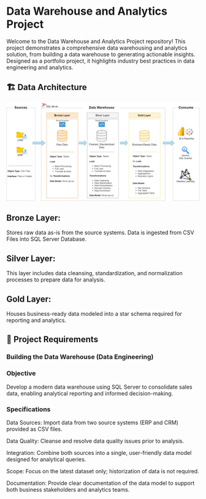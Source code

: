 ﻿# Data Warehouse and Analytics Project
 
Welcome to the Data Warehouse and Analytics Project repository! 
This project demonstrates a comprehensive data warehousing and analytics solution, from building a data warehouse to generating actionable insights. Designed as a portfolio project, it highlights industry best practices in data engineering and analytics.


## 🏗️ Data Architecture

![Data Architecture](https://github.com/zunairanureen/crm_erp_datawarehouse_project/raw/main/data_architecture.png)

## Bronze Layer: 
Stores raw data as-is from the source systems. Data is ingested from CSV Files into SQL Server Database.
## Silver Layer: 
This layer includes data cleansing, standardization, and normalization processes to prepare data for analysis.
## Gold Layer: 
Houses business-ready data modeled into a star schema required for reporting and analytics.

## 🚀 Project Requirements
### Building the Data Warehouse (Data Engineering)
### Objective
Develop a modern data warehouse using SQL Server to consolidate sales data, enabling analytical reporting and informed decision-making.

### Specifications
Data Sources: Import data from two source systems (ERP and CRM) provided as CSV files.

Data Quality: Cleanse and resolve data quality issues prior to analysis.

Integration: Combine both sources into a single, user-friendly data model designed for analytical queries.

Scope: Focus on the latest dataset only; historization of data is not required.

Documentation: Provide clear documentation of the data model to support both business stakeholders and analytics teams.

